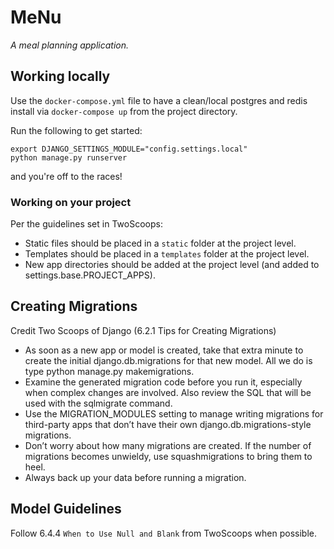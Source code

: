 # MeNu

_A meal planning application._

## Working locally

Use the `docker-compose.yml` file to have a clean/local postgres and redis install via `docker-compose up` from the project directory.

Run the following to get started:
```commandline
export DJANGO_SETTINGS_MODULE="config.settings.local"
python manage.py runserver
```
and you're off to the races!

### Working on your project

Per the guidelines set in TwoScoops:
  * Static files should be placed in a `static` folder at the project level.
  * Templates should be placed in a `templates` folder at the project level.
  * New app directories should be added at the project level (and added to settings.base.PROJECT_APPS).

## Creating Migrations

Credit Two Scoops of Django (6.2.1 Tips for Creating Migrations)

* As soon as a new app or model is created, take that extra minute to create the initial django.db.migrations for that new model. All we do is type python manage.py makemigrations.
* Examine the generated migration code before you run it, especially when complex changes are involved. Also review the SQL that will be used with the sqlmigrate command.
* Use the MIGRATION_MODULES setting to manage writing migrations for third-party apps that don’t have their own django.db.migrations-style migrations.
* Don’t worry about how many migrations are created. If the number of migrations becomes unwieldy, use squashmigrations to bring them to heel.
* Always back up your data before running a migration.

## Model Guidelines

Follow 6.4.4 `When to Use Null and Blank` from TwoScoops when possible.